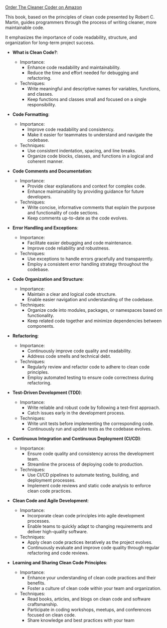 [Order The Cleaner Coder on Amazon](https://www.amazon.com/dp/0137081073?&_encoding=UTF8&tag=architect011b-20&linkCode=ur2&linkId=43b34878e33e2b59b503430ee3073e2e&camp=1789&creative=9325)

This book, based on the principles of clean code presented by Robert C. Martin, guides programmers through the process of writing cleaner, more maintainable code. 

It emphasizes the importance of code readability, structure, and organization for long-term project success.

* **What is Clean Code?**:
    * Importance:
        * Enhance code readability and maintainability.
        * Reduce the time and effort needed for debugging and refactoring.
    * Techniques:
        * Write meaningful and descriptive names for variables, functions, and classes.
        * Keep functions and classes small and focused on a single responsibility.

* **Code Formatting**:
    * Importance:
        * Improve code readability and consistency.
        * Make it easier for teammates to understand and navigate the codebase.
    * Techniques:
        * Use consistent indentation, spacing, and line breaks.
        * Organize code blocks, classes, and functions in a logical and coherent manner.

* **Code Comments and Documentation**:
    * Importance:
        * Provide clear explanations and context for complex code.
        * Enhance maintainability by providing guidance for future developers.
    * Techniques:
        * Write concise, informative comments that explain the purpose and functionality of code sections.
        * Keep comments up-to-date as the code evolves.

* **Error Handling and Exceptions**:
    * Importance:
        * Facilitate easier debugging and code maintenance.
        * Improve code reliability and robustness.
    * Techniques:
        * Use exceptions to handle errors gracefully and transparently.
        * Employ a consistent error handling strategy throughout the codebase.

* **Code Organization and Structure**:
    * Importance:
        * Maintain a clear and logical code structure.
        * Enable easier navigation and understanding of the codebase.
    * Techniques:
        * Organize code into modules, packages, or namespaces based on functionality.
        * Keep related code together and minimize dependencies between components.

* **Refactoring**:
    * Importance:
        * Continuously improve code quality and readability.
        * Address code smells and technical debt.
    * Techniques:
        * Regularly review and refactor code to adhere to clean code principles.
        * Employ automated testing to ensure code correctness during refactoring.

* **Test-Driven Development (TDD)**:
    * Importance:
        * Write reliable and robust code by following a test-first approach.
        * Catch issues early in the development process.
    * Techniques:
        * Write unit tests before implementing the corresponding code.
        * Continuously run and update tests as the codebase evolves.

* **Continuous Integration and Continuous Deployment (CI/CD)**:
    * Importance:
        * Ensure code quality and consistency across the development team.
        * Streamline the process of deploying code to production.
    * Techniques:
        * Use CI/CD pipelines to automate testing, building, and deployment processes.
        * Implement code reviews and static code analysis to enforce clean code practices.

* **Clean Code and Agile Development**:
    * Importance:
        * Incorporate clean code principles into agile development processes.
        * Enable teams to quickly adapt to changing requirements and deliver high-quality software.
    * Techniques:
        * Apply clean code practices iteratively as the project evolves.
        * Continuously evaluate and improve code quality through regular refactoring and code reviews.

* **Learning and Sharing Clean Code Principles**:
    * Importance:
        * Enhance your understanding of clean code practices and their benefits.
        * Foster a culture of clean code within your team and organization.
    * Techniques:
        * Read books, articles, and blogs on clean code and software craftsmanship.
        * Participate in coding workshops, meetups, and conferences focused on clean code.
        * Share knowledge and best practices with your team
